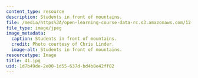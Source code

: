 ```yaml
---
content_type: resource
description: Students in front of mountains.
file: /media/https%3A/open-learning-course-data-rc.s3.amazonaws.com/12-753-geodynamics-seminar-spring-2006/1d7b49de2e001d55637dbd4b8e42ff82_41.jpg
file_type: image/jpeg
image_metadata:
  caption: Students in front of mountains.
  credit: Photo courtesy of Chris Linder.
  image-alt: Students in front of mountains.
resourcetype: Image
title: 41.jpg
uid: 1d7b49de-2e00-1d55-637d-bd4b8e42ff82
---
```


